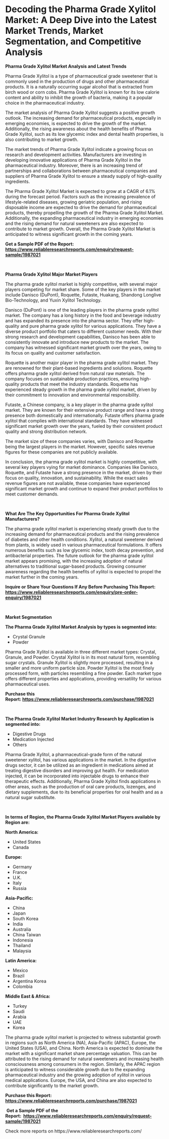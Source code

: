 <p><h1>Decoding the Pharma Grade Xylitol Market: A Deep Dive into the Latest Market Trends, Market Segmentation, and Competitive Analysis</h1></p><p><strong>Pharma Grade Xylitol Market Analysis and Latest Trends</strong></p>
<p><p>Pharma Grade Xylitol is a type of pharmaceutical grade sweetener that is commonly used in the production of drugs and other pharmaceutical products. It is a naturally occurring sugar alcohol that is extracted from birch wood or corn cobs. Pharma Grade Xylitol is known for its low calorie content and ability to inhibit the growth of bacteria, making it a popular choice in the pharmaceutical industry.</p><p>The market analysis of Pharma Grade Xylitol suggests a positive growth outlook. The increasing demand for pharmaceutical products, especially in emerging economies, is expected to drive the growth of the market. Additionally, the rising awareness about the health benefits of Pharma Grade Xylitol, such as its low glycemic index and dental health properties, is also contributing to market growth.</p><p>The market trends of Pharma Grade Xylitol indicate a growing focus on research and development activities. Manufacturers are investing in developing innovative applications of Pharma Grade Xylitol in the pharmaceutical industry. Moreover, there is an increasing trend of partnerships and collaborations between pharmaceutical companies and suppliers of Pharma Grade Xylitol to ensure a steady supply of high-quality ingredients.</p><p>The Pharma Grade Xylitol Market is expected to grow at a CAGR of 6.1% during the forecast period. Factors such as the increasing prevalence of lifestyle-related diseases, growing geriatric population, and rising disposable income are expected to drive the demand for pharmaceutical products, thereby propelling the growth of the Pharma Grade Xylitol Market. Additionally, the expanding pharmaceutical industry in emerging economies and the rising demand for natural sweeteners are also expected to contribute to market growth. Overall, the Pharma Grade Xylitol Market is anticipated to witness significant growth in the coming years.</p></p>
<p><strong>Get a Sample PDF of the Report:&nbsp; <a href="https://www.reliableresearchreports.com/enquiry/request-sample/1987021">https://www.reliableresearchreports.com/enquiry/request-sample/1987021</a></strong></p>
<p>&nbsp;</p>
<p><strong>Pharma Grade Xylitol Major Market Players</strong></p>
<p><p>The pharma grade xylitol market is highly competitive, with several major players competing for market share. Some of the key players in the market include Danisco (DuPont), Roquette, Futaste, Huakang, Shandong Longlive Bio-Technology, and Yuxin Xylitol Technology.</p><p>Danisco (DuPont) is one of the leading players in the pharma grade xylitol market. The company has a long history in the food and beverage industry and has expanded its presence into the pharma sector. They offer high-quality and pure pharma grade xylitol for various applications. They have a diverse product portfolio that caters to different customer needs. With their strong research and development capabilities, Danisco has been able to consistently innovate and introduce new products to the market. The company has witnessed significant market growth over the years, owing to its focus on quality and customer satisfaction.</p><p>Roquette is another major player in the pharma grade xylitol market. They are renowned for their plant-based ingredients and solutions. Roquette offers pharma grade xylitol derived from natural raw materials. The company focuses on sustainable production practices, ensuring high-quality products that meet the industry standards. Roquette has experienced steady growth in the pharma grade xylitol market, driven by their commitment to innovation and environmental responsibility.</p><p>Futaste, a Chinese company, is a key player in the pharma grade xylitol market. They are known for their extensive product range and have a strong presence both domestically and internationally. Futaste offers pharma grade xylitol that complies with international standards. They have witnessed significant market growth over the years, fueled by their consistent product quality and strong distribution network.</p><p>The market size of these companies varies, with Danisco and Roquette being the largest players in the market. However, specific sales revenue figures for these companies are not publicly available.</p><p>In conclusion, the pharma grade xylitol market is highly competitive, with several key players vying for market dominance. Companies like Danisco, Roquette, and Futaste have a strong presence in the market, driven by their focus on quality, innovation, and sustainability. While the exact sales revenue figures are not available, these companies have experienced significant market growth and continue to expand their product portfolios to meet customer demands.</p></p>
<p>&nbsp;</p>
<p><strong>What Are The Key Opportunities For Pharma Grade Xylitol Manufacturers?</strong></p>
<p><p>The pharma grade xylitol market is experiencing steady growth due to the increasing demand for pharmaceutical products and the rising prevalence of diabetes and other health conditions. Xylitol, a natural sweetener derived from plants, is widely used in various pharmaceutical formulations. It offers numerous benefits such as low glycemic index, tooth decay prevention, and antibacterial properties. The future outlook for the pharma grade xylitol market appears promising, with the increasing adoption of natural alternatives to traditional sugar-based products. Growing consumer awareness regarding the health benefits of xylitol is expected to propel the market further in the coming years.</p></p>
<p><strong>Inquire or Share Your Questions If Any Before Purchasing This Report: <a href="https://www.reliableresearchreports.com/enquiry/pre-order-enquiry/1987021">https://www.reliableresearchreports.com/enquiry/pre-order-enquiry/1987021</a></strong></p>
<p>&nbsp;</p>
<p><strong>Market Segmentation</strong></p>
<p><strong>The Pharma Grade Xylitol Market Analysis by types is segmented into:</strong></p>
<p><ul><li>Crystal Granule</li><li>Powder</li></ul></p>
<p><p>Pharma Grade Xylitol is available in three different market types: Crystal, Granule, and Powder. Crystal Xylitol is in its most natural form, resembling sugar crystals. Granule Xylitol is slightly more processed, resulting in a smaller and more uniform particle size. Powder Xylitol is the most finely processed form, with particles resembling a fine powder. Each market type offers different properties and applications, providing versatility for various pharmaceutical uses.</p></p>
<p><strong>Purchase this Report:&nbsp;<a href="https://www.reliableresearchreports.com/purchase/1987021">https://www.reliableresearchreports.com/purchase/1987021</a></strong></p>
<p>&nbsp;</p>
<p><strong>The Pharma Grade Xylitol Market Industry Research by Application is segmented into:</strong></p>
<p><ul><li>Digestive Drugs</li><li>Medication Injected</li><li>Others</li></ul></p>
<p><p>Pharma Grade Xylitol, a pharmaceutical-grade form of the natural sweetener xylitol, has various applications in the market. In the digestive drugs sector, it can be utilized as an ingredient in medications aimed at treating digestive disorders and improving gut health. For medication injected, it can be incorporated into injectable drugs to enhance their therapeutic effects. Additionally, Pharma Grade Xylitol finds applications in other areas, such as the production of oral care products, lozenges, and dietary supplements, due to its beneficial properties for oral health and as a natural sugar substitute.</p></p>
<p>&nbsp;</p>
<p><strong>In terms of Region, the Pharma Grade Xylitol Market Players available by Region are:</strong></p>
<p>
    <p> <strong> North America: </strong>
        <ul>
            <li>United States</li>
            <li>Canada</li>
        </ul>
        </p> 
    <p> <strong> Europe: </strong>
        <ul>
            <li>Germany</li>
            <li>France</li>
            <li>U.K.</li>
            <li>Italy</li>
            <li>Russia</li>
        </ul>
        </p> 
    <p> <strong> Asia-Pacific: </strong>
        <ul>
            <li>China</li>
            <li>Japan</li>
            <li>South Korea</li>
            <li>India</li>
            <li>Australia</li>
            <li>China Taiwan</li>
            <li>Indonesia</li>
            <li>Thailand</li>
            <li>Malaysia</li>
        </ul>
        </p> 
    <p> <strong> Latin America: </strong>
        <ul>
            <li>Mexico</li>
            <li>Brazil</li>
            <li>Argentina Korea</li>
            <li>Colombia</li>
        </ul>
        </p> 
    <p> <strong> Middle East & Africa: </strong>
        <ul>
            <li>Turkey</li>
            <li>Saudi</li>
            <li>Arabia</li>
            <li>UAE</li>
            <li>Korea</li>
        </ul>
    </p>
    </p>
<p><p>The pharma grade xylitol market is projected to witness substantial growth in regions such as North America (NA), Asia-Pacific (APAC), Europe, the United States (USA), and China. North America is expected to dominate the market with a significant market share percentage valuation. This can be attributed to the rising demand for natural sweeteners and increasing health consciousness among consumers in the region. Similarly, the APAC region is anticipated to witness considerable growth due to the expanding pharmaceutical industry and the growing adoption of xylitol in various medical applications. Europe, the USA, and China are also expected to contribute significantly to the market growth.</p></p>
<p><strong>Purchase this Report: <a href="https://www.reliableresearchreports.com/purchase/1987021">https://www.reliableresearchreports.com/purchase/1987021</a></strong></p>
<p>&nbsp;<strong>Get a Sample PDF of the Report:&nbsp;&nbsp;<a href="https://www.reliableresearchreports.com/enquiry/request-sample/1987021">https://www.reliableresearchreports.com/enquiry/request-sample/1987021</a></strong></p>
<p><strong></strong></p>
<p>Check more reports on https://www.reliableresearchreports.com/</p>